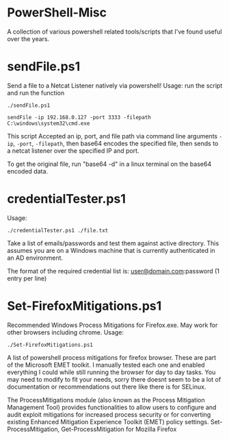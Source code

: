 # PowerShell-Misc
A collection of various powershell related tools/scripts that I've found useful over the years. 


# sendFile.ps1
Send a file to a Netcat Listener natively via powershell!
Usage: run the script and run the function

<code>./sendFile.ps1</code>

<code>sendFile -ip 192.168.0.127 -port 3333 -filepath C:\windows\system32\cmd.exe</code>

This script Accepted an ip, port, and file path via command line arguments <code>-ip</code>, <code>-port</code>, <code>-filepath</code>, then base64 encodes the specified file, then sends to a netcat listener over the specified IP and port.

To get the original file, run "base64 -d" in a linux terminal on the base64 encoded data. 

# credentialTester.ps1

Usage: 

<code>./credentialTester.ps1 ./file.txt</code>

Take a list of emails/passwords and test them against active directory. This assumes you are on a Windows machine that is currently authenticated in an AD environment. 

The format of the required credential list is: user@domain.com:password    (1 entry per line)



# Set-FirefoxMitigations.ps1
Recommended Windows Process Mitigations for Firefox.exe. May work for other browsers including chrome. 
Usage:

<code>./Set-FirefoxMitigations.ps1</code>


A list of powershell process mitigations for firefox browser. These are part of the Microsoft EMET toolkit. I manually tested each one and enabled everything I could while still running the browser for day to day tasks. You may need to modify to fit your needs, sorry there doesnt seem to be a lot of documentation or recommendations out there like there is for SELinux.

The ProcessMitigations module (also known as the Process Mitigation Management Tool) provides functionalities to allow users to configure and audit exploit mitigations for increased process security or for converting existing Enhanced Mitigation Experience Toolkit (EMET) policy settings.
Set-ProcessMitigation, Get-ProcessMitigation for Mozilla Firefox
